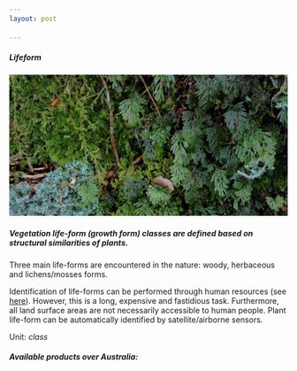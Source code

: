 ```yaml
---
layout: post

---
```


<div class="container">
    <div class="row">
        <div class="col-12 mt-60">
            <h5 class="common-title">Lifeform</h5>
        </div>
        <div class="col-xs-12 col-sm-12 col-ms-9 col-lg-9 col-xl-9 col-xxl-9">
            <div class="common-image pb-5">
                <img src="/assets/img/wales/big/lifeform.jpg" class="img-fluid" alt="Lifeform">
            </div>
            <div>
                <h5 class="font-weight-bold">Vegetation life-form (growth form) classes are defined based on structural similarities of plants.</h5>
                <div class="pt-4">
                    <p>Three main life-forms are encountered in the nature: woody, herbaceous and lichens/mosses forms.</p>
                    <p>Identification of life-forms can be performed through human resources (see <a href="https://livingearth.aber.ac.uk/data/ground-measurements/technics/lifeform-ground-measurements/" target="_blank">here</a>). However, this is a long, expensive and fastidious task. Furthermore, all land surface areas are not necessarily accessible to human people. Plant life-form can be automatically identified by satellite/airborne sensors.</p>
                    <p>Unit: <i>class</i></p>
                </div>
            </div>
            <div class="py-5">
                <h5 class="font-weight-bold mb-4">Available products over Australia:</h5>
            </div>
        </div>
    </div>
</div>
